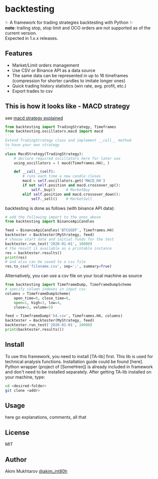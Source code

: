 # backtesting
✨ A framework for trading strategies backtesting with Python ✨  
**note**: trailing stop, stop limit and OCO
orders are not supported as of the current version.  
Expected in 1.x.x releases.   

## Features
- Market/Limit orders management
- Use CSV or Binance API as a data source
- The same data can be represented in up to 16 timeframes  
    (compression for shorter candles to imitate longer ones)
- Quick trading history statistics (win rate, avg. profit, etc.)
- Export trades to csv

## This is how it looks like - MACD strategy
see [macd strategy explained]
```py
from backtesting import TradingStrategy, Timeframes
from backtesting.oscillators.macd import macd
'''
Extend TradingStrategy class and implement __call__ method
to have your own strategy
'''
class MacdStrategy(TradingStrategy):
    # declare required oscillators here for later use
    using_oscillators = ( macd(Timeframes.H4), )

    def __call__(self):
        # runs each time a new candle closes
        macd = self.oscillators.get('MACD_H4')
        if not self.position and macd.crossover_up():
            self._buy()     # MarketBuy
        elif self.position and macd.crossover_down():
            self._sell()    # MarketSell
```
backtesting is done as follows (with binance API data):
```py
# add the following import to the ones above
from backtesting import BinanceApiCandles

feed = BinanceApiCandles('BTCUSDT', Timeframes.H4)
backtester = Backtester(MyStrategy, feed)
# choose start date and initial funds for the test
backtester.run_test('2020-01-01', 10000)
# the result is available as a printable instance
res = backtester.results()
print(res)
# and also can be saved to a csv file
res.to_csv('filename.csv', sep=';', summary=True)
```
Alternatively, you can use a csv file on your local machine as source
```py
from backtesting import TimeframeDump, TimeframeDumpScheme
# specify column indexes in input csv
columns = TimeframeDumpScheme(
    open_time=0, close_time=6,
    open=1, high=3, low=4,
    close=2, volume=5)

feed = TimeframeDump('h4.csv', Timeframes.H4, columns)
backtester = Backtester(MyStrategy, feed)
backtester.run_test('2020-01-01', 10000)
print(backtester.results())
```

## Install
To use this framework, you need to install [TA-lib] first. This lib is used for technical analysis functions. Installation guide could be found [here]. Python wrapper (project of [SomeHren]) is already included in framework and don't need to be installed separately. After getting TA-lib installed on your machine, type:
```sh
cd <desired-folder>
git clone <addr>
```

## Usage
here go explanations, comments, all that


## License

MIT

## Author

 Akim Mukhtarov [@akim_int80h]

[@akim_int80h]: <https://t.me/akim_int80h>
[macd strategy explained]: <https://www.investopedia.com/terms/m/macd.asp#:~:text=Moving%20average%20convergence%20divergence%20(MACD)%20is%20a%20trend%2Dfollowing,averages%20of%20a%20security's%20price.&text=Traders%20may%20buy%20the%20security,crosses%20below%20the%20signal%20line.>
